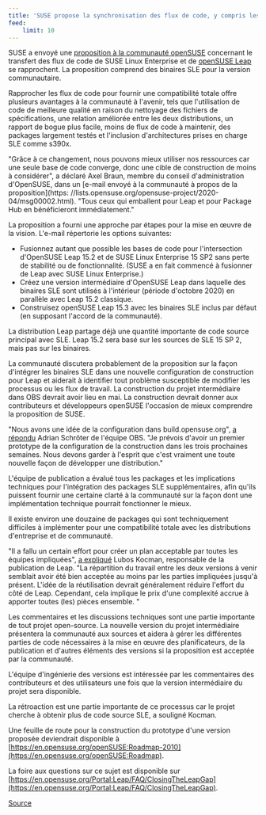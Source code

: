 ```yaml
---
title: 'SUSE propose la synchronisation des flux de code, y compris les binaires SLE pour openSUSE Leap'
feed:
    limit: 10
---
```


SUSE a envoyé une [proposition à la communauté openSUSE](https://lists.opensuse.org/opensuse-project/2020-04/msg00002.html) concernant le transfert des flux de code de SUSE Linux Enterprise et de [openSUSE Leap]( https://en.opensuse.org/Portal:Leap) se rapprochent. La proposition comprend des binaires SLE pour la version communautaire.

Rapprocher les flux de code pour fournir une compatibilité totale offre plusieurs avantages à la communauté à l'avenir, tels que l'utilisation de code de meilleure qualité en raison du nettoyage des fichiers de spécifications, une relation améliorée entre les deux distributions, un rapport de bogue plus facile, moins de flux de code à maintenir, des packages largement testés et l'inclusion d'architectures prises en charge SLE comme s390x.

"Grâce à ce changement, nous pouvons mieux utiliser nos ressources car une seule base de code converge, donc une cible de construction de moins à considérer", a déclaré Axel Braun, membre du conseil d'administration d'OpenSUSE, dans un [e-mail envoyé à la communauté à propos de la proposition](https: //lists.opensuse.org/opensuse-project/2020-04/msg00002.html). "Tous ceux qui emballent pour Leap et pour Package Hub en bénéficieront immédiatement."

La proposition a fourni une approche par étapes pour la mise en œuvre de la vision. L'e-mail répertorie les options suivantes:

- Fusionnez autant que possible les bases de code pour l'intersection d'OpenSUSE Leap 15.2 et de SUSE Linux Enterprise 15 SP2 sans perte de stabilité ou de fonctionnalité. (SUSE a en fait commencé à fusionner de Leap avec SUSE Linux Enterprise.)
- Créez une version intermédiaire d'OpenSUSE Leap dans laquelle des binaires SLE sont utilisés à l'intérieur (période d'octobre 2020) en parallèle avec Leap 15.2 classique.
- Construisez openSUSE Leap 15.3 avec les binaires SLE inclus par défaut (en supposant l'accord de la communauté).

La distribution Leap partage déjà une quantité importante de code source principal avec SLE. Leap 15.2 sera basé sur les sources de SLE 15 SP 2, mais pas sur les binaires.

La communauté discutera probablement de la proposition sur la façon d'intégrer les binaires SLE dans une nouvelle configuration de construction pour Leap et aiderait à identifier tout problème susceptible de modifier les processus ou les flux de travail. La construction du projet intermédiaire dans OBS devrait avoir lieu en mai. La construction devrait donner aux contributeurs et développeurs openSUSE l'occasion de mieux comprendre la proposition de SUSE.

"Nous avons une idée de la configuration dans build.opensuse.org", [a répondu](https://lists.opensuse.org/opensuse-project/2020-04/msg00002.html) Adrian Schröter de l'équipe OBS. "Je prévois d'avoir un premier prototype de la configuration de la construction dans les trois prochaines semaines. Nous devons garder à l'esprit que c'est vraiment une toute nouvelle façon de développer une distribution."

L'équipe de publication a évalué tous les packages et les implications techniques pour l'intégration des packages SLE supplémentaires, afin qu'ils puissent fournir une certaine clarté à la communauté sur la façon dont une implémentation technique pourrait fonctionner le mieux.

Il existe environ une douzaine de packages qui sont techniquement difficiles à implémenter pour une compatibilité totale avec les distributions d'entreprise et de communauté.

"Il a fallu un certain effort pour créer un plan acceptable par toutes les équipes impliquées", [a expliqué](https://lists.opensuse.org/opensuse-project/2020-04/msg00002.html) Lubos Kocman, responsable de la publication de Leap. "La répartition du travail entre les deux versions à venir semblait avoir été bien acceptée au moins par les parties impliquées jusqu'à présent. L'idée de la réutilisation devrait généralement réduire l'effort du côté de Leap. Cependant, cela implique le prix d'une complexité accrue à apporter toutes (les) pièces ensemble. "

Les commentaires et les discussions techniques sont une partie importante de tout projet open-source. La nouvelle version du projet intermédiaire présentera la communauté aux sources et aidera à gérer les différentes parties de code nécessaires à la mise en œuvre des planificateurs, de la publication et d'autres éléments des versions si la proposition est acceptée par la communauté.

L'équipe d'ingénierie des versions est intéressée par les commentaires des contributeurs et des utilisateurs une fois que la version intermédiaire du projet sera disponible.

La rétroaction est une partie importante de ce processus car le projet cherche à obtenir plus de code source SLE, a souligné Kocman.

Une feuille de route pour la construction du prototype d'une version proposée deviendrait disponible à [https://en.opensuse.org/openSUSE:Roadmap-2010](https://en.opensuse.org/openSUSE:Roadmap).

La foire aux questions sur ce sujet est disponible sur [https://en.opensuse.org/Portal:Leap/FAQ/ClosingTheLeapGap](https://en.opensuse.org/Portal:Leap/FAQ/ClosingTheLeapGap).

[Source](https://news.opensuse.org/2020/04/10/SUSE-proposes-synchronizing-code-streams-includes-SLE-binaries-for-openSUSE-Leap/)